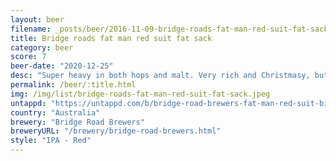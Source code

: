 ```yaml
---
layout: beer
filename: _posts/beer/2016-11-09-bridge-roads-fat-man-red-suit-fat-sack.md
title: Bridge roads fat man red suit fat sack
category: beer
score: 7
beer-date: "2020-12-25"
desc: "Super heavy in both hops and malt. Very rich and Christmasy, but I wouldn’t more than a middy"
permalink: /beer/:title.html
img: /img/list/bridge-roads-fat-man-red-suit-fat-sack.jpeg
untappd: "https://untappd.com/b/bridge-road-brewers-fat-man-red-suit-big-sack/717680"
country: "Australia"
brewery: "Bridge Road Brewers"
breweryURL: "/brewery/bridge-road-brewers.html"
style: "IPA - Red"
---
```

